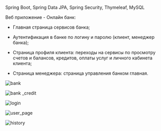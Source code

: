 Spring Boot, Spring Data JPA, Spring Security, Thymeleaf, MySQL

Веб приложение - Онлайн банк:

- Главная страница сервисов банка;

- Аутентификация в банке по логину и паролю (клиент, менеджер банка);

- Страница профиля клиента: переходы на сервисы по просмотру счетов и балансов, кредитов, оплаты услуг и личного кабинета клиента;

- Страница менеджера: страница управления банком главная.


![bank](https://user-images.githubusercontent.com/96425786/219443461-abd7ad13-fce4-432b-b87d-bdee4cbdbdf9.jpg)

![bank _credit](https://user-images.githubusercontent.com/96425786/219447532-a5de27a4-23d9-4702-89a7-34b0ed73781b.jpg)

![login](https://user-images.githubusercontent.com/96425786/235825329-64411835-b904-4fe7-9736-9c3834fe02d0.png)

![user_page](https://user-images.githubusercontent.com/96425786/235825352-26577c2e-e61c-4b50-b18d-c7531f0e14a4.png)

![history](https://user-images.githubusercontent.com/96425786/235825357-03c5f493-613c-48f0-b5a2-1126a0ab6f80.png)
